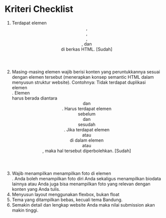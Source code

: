 # Kriteri Checklist

1. Terdapat elemen <header>, <footer>, <main>, <article>, dan <aside> di berkas HTML. [Sudah]
2. Masing-masing elemen wajib berisi konten yang peruntukkannya sesuai dengan elemen tersebut (menerapkan konsep semantic HTML dalam menyusun struktur website).
   Contohnya:
   Tidak terdapat duplikasi elemen <main>.
   Elemen <main> harus berada diantara <header> dan <footer>.
   Harus terdapat elemen <header> sebelum <main> dan <footer> sesudah <main>.
   Jika terdapat elemen <header> atau <footer> di dalam elemen <article> atau <aside>, maka hal tersebut diperbolehkan. [Sudah]
3. Wajib menampilkan menampilkan foto di elemen <aside>. Anda boleh menampilkan foto diri Anda sekaligus menampilkan biodata lainnya atau Anda juga bisa menampilkan foto yang relevan dengan konten yang Anda tulis.
4. Menyusun layout menggunakan flexbox, bukan float
5. Tema yang ditampilkan bebas, kecuali tema Bandung.
6. Semakin detail dan lengkap website Anda maka nilai submission akan makin tinggi.
